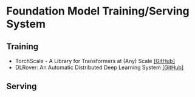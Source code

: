 # Foundation Model Training/Serving System

## Training

- TorchScale - A Library for Transformers at (Any) Scale [[GitHub]](https://github.com/microsoft/torchscale)
- DLRover: An Automatic Distributed Deep Learning System [[GitHub]](https://github.com/intelligent-machine-learning/dlrover)


## Serving
